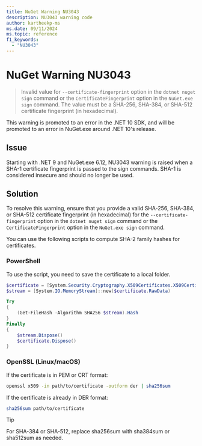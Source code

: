 ```yaml
---
title: NuGet Warning NU3043
description: NU3043 warning code
author: kartheekp-ms
ms.date: 09/11/2024
ms.topic: reference
f1_keywords: 
  - "NU3043"
---
```


# NuGet Warning NU3043

> Invalid value for `--certificate-fingerprint` option in the `dotnet nuget sign` command or the `CertificateFingerprint` option in the `NuGet.exe sign` command.
The value must be a SHA-256, SHA-384, or SHA-512 certificate fingerprint (in hexadecimal).

This warning is promoted to an error in the .NET 10 SDK, and will be promoted to an error in NuGet.exe around .NET 10's release.

## Issue

Starting with .NET 9 and NuGet.exe 6.12, NU3043 warning is raised when a SHA-1 certificate fingerprint is passed to the sign commands.
SHA-1 is considered insecure and should no longer be used.

## Solution

To resolve this warning, ensure that you provide a valid SHA-256, SHA-384, or SHA-512 certificate fingerprint (in hexadecimal) for the `--certificate-fingerprint` option in the `dotnet nuget sign` command or the `CertificateFingerprint` option in the `NuGet.exe sign` command.

You can use the following scripts to compute SHA-2 family hashes for certificates.

### PowerShell
To use the script, you need to save the certificate to a local folder.

```powershell
$certificate = [System.Security.Cryptography.X509Certificates.X509Certificate2]::new($certPath)
$stream = [System.IO.MemoryStream]::new($certificate.RawData)

Try
{
    (Get-FileHash -Algorithm SHA256 $stream).Hash
}
Finally
{
    $stream.Dispose()
    $certificate.Dispose()
}
```
### OpenSSL (Linux/macOS)

If the certificate is in PEM or CRT format:
```sh
openssl x509 -in path/to/certificate -outform der | sha256sum
```

If the certificate is already in DER format:
```sh
sha256sum path/to/certificate
```
> [!TIP]
> For SHA-384 or SHA-512, replace sha256sum with sha384sum or sha512sum as needed.

